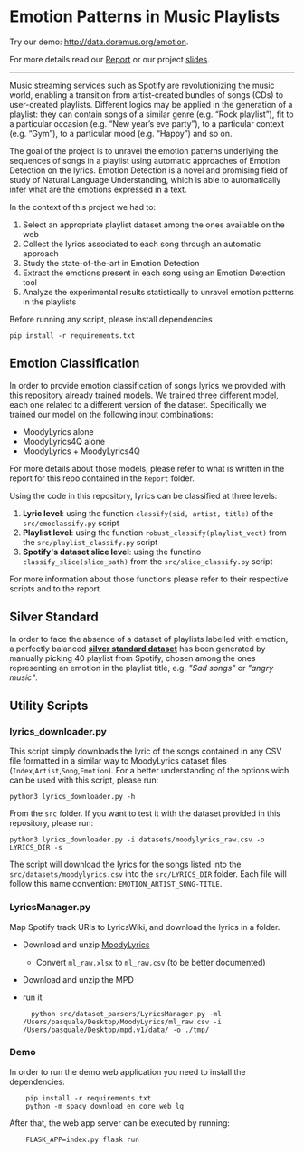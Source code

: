 # Emotion Patterns in Music Playlists
Try our demo: http://data.doremus.org/emotion.

For more details read our [Report](https://github.com/sgiammy/emotion-patterns-in-music-playlists/blob/master/Report/main.pdf)
or our project [slides](https://docs.google.com/presentation/d/1VAzrx6vk8bfaJd52HmsFNS-aGEILxU37emuX5xJd6RQ/edit?usp=sharing).

----

Music streaming services such as Spotify are revolutionizing the music world, enabling a
transition from artist-created bundles of songs (CDs) to user-created playlists. Different
logics may be applied in the generation of a playlist: they can contain songs of a similar
genre (e.g. “Rock playlist”), fit to a particular occasion (e.g. “New year’s eve party”), to a
particular context (e.g. “Gym”), to a particular mood (e.g. “Happy”) and so on.

The goal of the project is to unravel the emotion patterns underlying the sequences of songs
in a playlist using automatic approaches of Emotion Detection on the lyrics. Emotion
Detection is a novel and promising field of study of Natural Language Understanding, which
is able to automatically infer what are the emotions expressed in a text.

In the context of this project we had to:
1. Select an appropriate playlist dataset among the ones available on the web
2. Collect the lyrics associated to each song through an automatic approach
3. Study the state-of-the-art in Emotion Detection
4. Extract the emotions present in each song using an Emotion Detection tool
5. Analyze the experimental results statistically to unravel emotion patterns in the playlists


Before running any script, please install dependencies

    pip install -r requirements.txt

## Emotion Classification

In order to provide emotion classification of songs lyrics we provided with this
repository already trained models. We trained three different model, each one related to a different version of the dataset. Specifically we trained our model on the following input combinations:
 - MoodyLyrics alone
 - MoodyLyrics4Q alone
 - MoodyLyrics + MoodyLyrics4Q

 For more details about those models, please refer to what is written in the
 report for this repo contained in the `Report` folder.

 Using the code in this repository, lyrics can be classified at three levels:
  1. **Lyric level**: using the function `classify(sid, artist, title)` of the `src/emoclassify.py` script
  2. **Playlist level**: using the function `robust_classify(playlist_vect)` from the `src/playlist_classify.py` script  
  3. **Spotify's dataset slice level**: using the functino `classify_slice(slice_path)` from the `src/slice_classify.py` script

For more information about those functions please refer to their respective scripts and
to the report.

## Silver Standard

In order to face the absence of a dataset of playlists labelled with emotion, a perfectly balanced [**silver standard dataset**](./tree/master/datasets/silver_standard) has been generated by manually picking 40 playlist from Spotify, chosen among the ones representing an emotion in the playlist title, e.g. _"Sad songs"_ or _"angry music"_.

## Utility Scripts

### lyrics_downloader.py

This script simply downloads the lyric of the songs contained
in any CSV file formatted in a similar way to MoodyLyrics dataset
files (`Index`,`Artist`,`Song`,`Emotion`). For a better understanding
of the options wich can be used with this script, please run:

`python3 lyrics_downloader.py -h`

From the `src` folder. If you want to test it with the dataset provided in
this repository, please run:

`python3 lyrics_downloader.py -i datasets/moodylyrics_raw.csv -o LYRICS_DIR -s`

The script will download the lyrics for the songs listed into the `src/datasets/moodylyrics.csv`
into the `src/LYRICS_DIR` folder. Each file will follow this name convention:
`EMOTION_ARTIST_SONG-TITLE`.


### LyricsManager.py

Map Spotify track URIs to LyricsWiki, and download the lyrics in a folder.

- Download and unzip [MoodyLyrics](http://softeng.polito.it/erion/MoodyLyrics.zip)
    - Convert `ml_raw.xlsx` to `ml_raw.csv` (to be better documented)
- Download and unzip the MPD
- run it


        python src/dataset_parsers/LyricsManager.py -ml /Users/pasquale/Desktop/MoodyLyrics/ml_raw.csv -i /Users/pasquale/Desktop/mpd.v1/data/ -o ./tmp/


### Demo

In order to run the demo web application you need to install the dependencies:

        pip install -r requirements.txt
        python -m spacy download en_core_web_lg


After that, the web app server can be executed by running:


        FLASK_APP=index.py flask run
